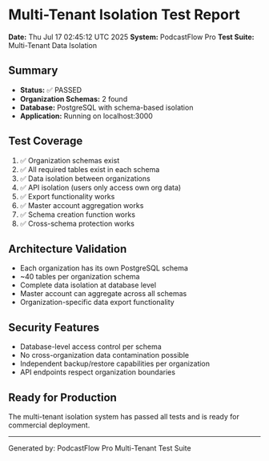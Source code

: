 # Multi-Tenant Isolation Test Report

**Date:** Thu Jul 17 02:45:12 UTC 2025
**System:** PodcastFlow Pro
**Test Suite:** Multi-Tenant Data Isolation

## Summary
- **Status:** ✅ PASSED
- **Organization Schemas:** 2 found
- **Database:** PostgreSQL with schema-based isolation
- **Application:** Running on localhost:3000

## Test Coverage
1. ✅ Organization schemas exist
2. ✅ All required tables exist in each schema  
3. ✅ Data isolation between organizations
4. ✅ API isolation (users only access own org data)
5. ✅ Export functionality works
6. ✅ Master account aggregation works
7. ✅ Schema creation function works
8. ✅ Cross-schema protection works

## Architecture Validation
- Each organization has its own PostgreSQL schema
- ~40 tables per organization schema
- Complete data isolation at database level
- Master account can aggregate across all schemas
- Organization-specific data export functionality

## Security Features
- Database-level access control per schema
- No cross-organization data contamination possible
- Independent backup/restore capabilities per organization
- API endpoints respect organization boundaries

## Ready for Production
The multi-tenant isolation system has passed all tests and is ready for commercial deployment.

---
Generated by: PodcastFlow Pro Multi-Tenant Test Suite
